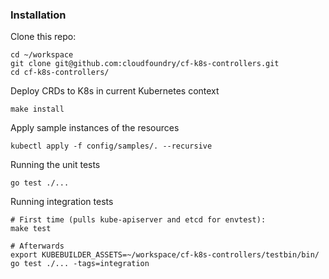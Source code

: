### Installation
Clone this repo:
```
cd ~/workspace
git clone git@github.com:cloudfoundry/cf-k8s-controllers.git
cd cf-k8s-controllers/
```

Deploy CRDs to K8s in current Kubernetes context
```
make install
```

Apply sample instances of the resources
```
kubectl apply -f config/samples/. --recursive
```

Running the unit tests
```
go test ./...
```

Running integration tests
```
# First time (pulls kube-apiserver and etcd for envtest):
make test

# Afterwards
export KUBEBUILDER_ASSETS=~/workspace/cf-k8s-controllers/testbin/bin/
go test ./... -tags=integration
```